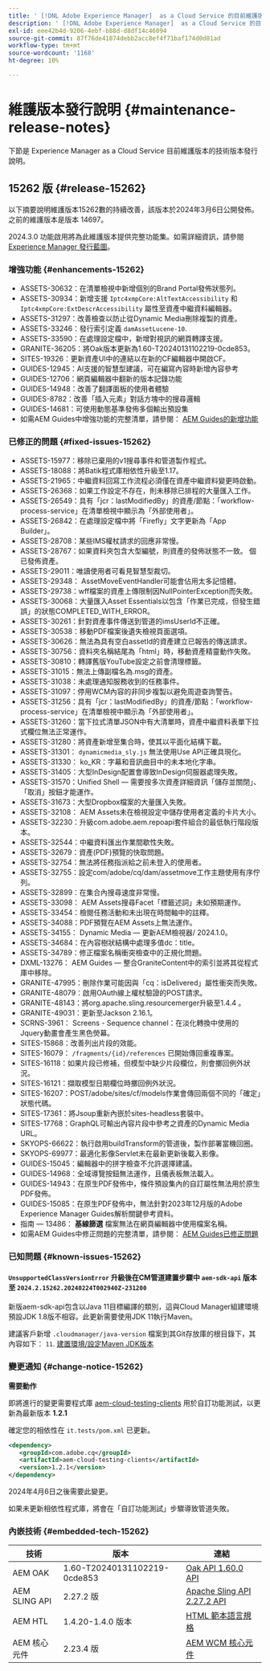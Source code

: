 ```yaml
---
title: ' [!DNL Adobe Experience Manager]  as a Cloud Service 的目前維護版本發行說明。'
description: ' [!DNL Adobe Experience Manager]  as a Cloud Service 的目前維護版本發行說明。'
exl-id: eee42b4d-9206-4ebf-b88d-d8df14c46094
source-git-commit: 87f76de41074debb2acc8ef4f71baf174d0d01ad
workflow-type: tm+mt
source-wordcount: '1168'
ht-degree: 10%

---
```


# 維護版本發行說明 {#maintenance-release-notes}

下節是 Experience Manager as a Cloud Service 目前維護版本的技術版本發行說明。

## 15262 版 {#release-15262}

以下摘要說明維護版本15262數的持續改善，該版本於2024年3月6日公開發佈。 之前的維護版本是版本 14697。

2024.3.0 功能啟用將為此維護版本提供完整功能集。如需詳細資訊，請參閱 [Experience Manager 發行藍圖](https://experienceleague.adobe.com/docs/experience-manager-release-information/aem-release-updates/update-releases-roadmap.html)。

### 增強功能 {#enhancements-15262}

* ASSETS-30632：在清單檢視中新增個別的Brand Portal發佈狀態列。
* ASSETS-30934：新增支援 `Iptc4xmpCore:AltTextAccessibility` 和 `Iptc4xmpCore:ExtDescrAccessibility` 屬性至資產中繼資料編輯器。
* ASSETS-31297：改善檢查以防止從Dynamic Media刪除複製的資產。
* ASSETS-33246：發行索引定義 `damAssetLucene-10`.
* ASSETS-33590：在處理設定檔中，新增對視訊的網頁轉譯支援。
* GRANITE-36205：將Oak版本更新為1.60-T20240131102219-0cde853。
* SITES-19326：更新資產UI中的連結以在新的CF編輯器中開啟CF。
* GUIDES-12945：AI支援的智慧型建議，可在編寫內容時新增內容參考
* GUIDES-12706：網頁編輯器中翻新的版本記錄功能
* GUIDES-14948：改善了翻譯面板的使用者體驗
* GUIDES-8782：改善「插入元素」對話方塊中的搜尋邏輯
* GUIDES-14681：可使用動態基準發佈多個輸出預設集
* 如需AEM Guides中增強功能的完整清單，請參閱： [AEM Guides的新增功能](https://experienceleague.adobe.com/docs/experience-manager-guides/using/release-info/release-notes/cloud-release-notes/2024-releases/2402-release/whats-new-2024-2-0.html?lang=en#release-info)

### 已修正的問題 {#fixed-issues-15262}

* ASSETS-15977：移除已棄用的v1搜尋事件和管道製作程式。
* ASSETS-18088：將Batik程式庫相依性升級至1.17。
* ASSETS-21965：中繼資料回寫工作流程必須僅在資產中繼資料變更時啟動。
* ASSETS-26368：如果工作設定不存在，則未移除已排程的大量匯入工作。
* ASSETS-26549：具有「jcr：lastModifiedBy」的資產/節點：「workflow-process-service」在清單檢視中顯示為「外部使用者」。
* ASSETS-26842：在處理設定檔中將「Firefly」文字更新為「App Builder」。
* ASSETS-28708：某些IMS權杖請求的回應非常慢。
* ASSETS-28767：如果資料夾包含大型編號，則資產的發佈狀態不一致。 個已發佈資產。
* ASSETS-29011：唯讀使用者可看見智慧型裁切。
* ASSETS-29348： AssetMoveEventHandler可能會佔用太多記憶體。
* ASSETS-29738：wff檔案的資產上傳限制因NullPointerException而失敗。
* ASSETS-30068：大量匯入Asset Essentials以包含「作業已完成，但發生錯誤」的狀態COMPLETED_WITH_ERROR。
* ASSETS-30261：針對資產事件傳送到管道的imsUserId不正確。
* ASSETS-30538：移動PDF檔案後遺失檢視頁面選項。
* ASSETS-30626：無法為具有空白assetId的資產建立已報告的傳送請求。
* ASSETS-30756：資料夾名稱結尾為「html」時，移動資產精靈動作失敗。
* ASSETS-30810：轉譯舊版YouTube設定之前會清理標籤。
* ASSETS-31015：無法上傳副檔名為.msg的資產。
* ASSETS-31038：未處理通知服務收到的任務事件。
* ASSETS-31097：停用WCM內容的非同步複製以避免周遊查詢警告。
* ASSETS-31256：具有「jcr：lastModifiedBy」的資產/節點：「workflow-process-service」在清單檢視中顯示為「外部使用者」。
* ASSETS-31260：當下拉式清單JSON中有大清單時，資產中繼資料表單下拉式欄位無法正常運作。
* ASSETS-31280：將資產新增至集合時，使其以平面化結構下載。
* ASSETS-31301： `dynamicmedia_sly.js` 無法使用Use API正確具現化。
* ASSETS-31330： ko_KR：字幕和音訊曲目中的未本地化字串。
* ASSETS-31405：大型InDesign配置會導致InDesign伺服器處理失敗。
* ASSETS-31570：Unified Shell — 需要按多次資產詳細資訊「儲存並關閉」、「取消」按鈕才能運作。
* ASSETS-31673：大型Dropbox檔案的大量匯入失敗。
* ASSETS-32108： AEM Assets未在檢視設定中儲存使用者定義的卡片大小。
* ASSETS-32230：升級com.adobe.aem.repoapi套件組合的最低執行階段版本。
* ASSETS-32544：中繼資料匯出作業間歇性失敗。
* ASSETS-32679：資產(PDF)預覽的快取問題。
* ASSETS-32754：無法將任務指派給之前未登入的使用者。
* ASSETS-32755：設定com/adobe/cq/dam/assetmove工作主題使用有序佇列。
* ASSETS-32899：在集合內搜尋速度非常慢。
* ASSETS-33098： AEM Assets搜尋Facet「標籤述詞」未如預期運作。
* ASSETS-33454：檢閱任務活動和未出現在時間軸中的註釋。
* ASSETS-34088：PDF預覽在AEM Assets上無法運作。
* ASSETS-34155： Dynamic Media — 更新AEM檢視器/ 2024.1.0。
* ASSETS-34684：在內容樹狀結構中處理多值dc：title。
* ASSETS-34789：修正檔案名稱衝突檢查中的正規化問題。
* DXML-13276： AEM Guides — 整合GraniteContent中的索引並將其從程式庫中移除。
* GRANITE-47995：刪除作業可能因與「cq：isDelivered」屬性衝突而失敗。
* GRANITE-48079：啟用OAuth線上權杖驗證的POST請求。
* GRANITE-48143：將org.apache.sling.resourcemerger升級至1.4.4 。
* GRANITE-49031：更新至Jackson 2.16.1。
* SCRNS-3961： Screens - Sequence channel：在淡化轉換中使用的Jquery動畫會產生黑色熒幕。
* SITES-15868：改善列出片段的效能。
* SITES-16079： `/fragments/{id}/references` 已開始傳回重複專案。
* SITES-16118：如果片段已修補，但模型中缺少片段欄位，則會擲回例外狀況。
* SITES-16121：擷取模型日期欄位時擲回例外狀況。
* SITES-16207：POST/adobe/sites/cf/models作業會傳回兩個不同的「確定」狀態代碼。
* SITES-17361：將Jsoup重新內嵌於sites-headless套裝中。
* SITES-17768：GraphQL可輸出內容片段中參考之資產的Dynamic Media URL。
* SKYOPS-66622：執行啟用buildTransform的管道後，製作部署當機回圈。
* SKYOPS-69977：最適化影像Servlet未在最新更新後載入影像。
* GUIDES-15045：編輯器中的拼字檢查不允許選擇建議。
* GUIDES-14968：全域導覽按鈕無法運作，且儀表板無法載入。
* GUIDES-14943：在原生PDF發佈中，條件預設集內的自訂屬性無法用於原生PDF發佈。
* GUIDES-15085：在原生PDF發佈中，無法針對2023年12月版的Adobe Experience Manager Guides解析關鍵參考資料。
* 指南 — 13486： **基線篩選** 檔案無法在網頁編輯器中使用檔案名稱。
* 如需AEM Guides中修正問題的完整清單，請參閱： [AEM Guides已修正問題](https://experienceleague.adobe.com/docs/experience-manager-guides/using/release-info/release-notes/cloud-release-notes/2024-releases/2402-release/fixed-issues-2024-2-0.html?lang=en#release-info)

### 已知問題 {#known-issues-15262}

#### `UnsupportedClassVersionError` 升級後在CM管道建置步驟中 `aem-sdk-api` 版本至 `2024.2.15262.20240224T002940Z-231200`

新版aem-sdk-api包含以Java 11目標編譯的類別，這與Cloud Manager組建環境預設JDK 1.8版不相容。此更新需要使用JDK 11執行Maven。

建議客戶新增 `.cloudmanager/java-version` 檔案到其Git存放庫的根目錄下，其內容如下： `11`. [建置環境/設定Maven JDK版本](https://experienceleague.adobe.com/docs/experience-manager-cloud-service/content/implementing/using-cloud-manager/create-application-project/build-environment-details.html?lang=en#alternate-maven-jdk-version)

### 變更通知 {#change-notice-15262}

**需要動作**

即將進行的變更需要程式庫 [aem-cloud-testing-clients](https://github.com/adobe/aem-testing-clients) 用於自訂功能測試，以更新為最新版本 **1.2.1**

確定您的相依性在 `it.tests/pom.xml` 已更新。

```xml
<dependency>
   <groupId>com.adobe.cq</groupId>
   <artifactId>aem-cloud-testing-clients</artifactId>
   <version>1.2.1</version>
</dependency>
```

2024年4月6日之後需要此變更。

如果未更新相依性程式庫，將會在「自訂功能測試」步驟導致管道失敗。

### 內嵌技術 {#embedded-tech-15262}

| 技術 | 版本 | 連結 |
|---|---|---|
| AEM OAK | 1.60-T20240131102219-0cde853 | [Oak API 1.60.0 API](https://www.javadoc.io/doc/org.apache.jackrabbit/oak-api/1.60.0/index.html) |
| AEM SLING API | 2.27.2 版 | [Apache Sling API 2.27.2 API](https://www.javadoc.io/doc/org.apache.sling/org.apache.sling.api/latest/index.html) |
| AEM HTL | 1.4.20-1.4.0 版本 | [HTML 範本語言規格](https://github.com/adobe/htl-spec) |
| AEM 核心元件 | 2.23.4 版 | [AEM WCM 核心元件](https://github.com/adobe/aem-core-wcm-components) |
